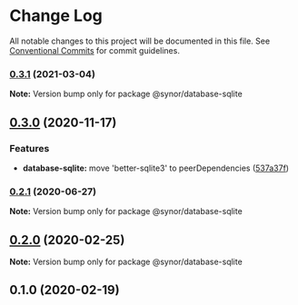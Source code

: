 # Change Log

All notable changes to this project will be documented in this file.
See [Conventional Commits](https://conventionalcommits.org) for commit guidelines.

### [0.3.1](https://github.com/Synor/synor/compare/@synor/database-sqlite@0.3.0...@synor/database-sqlite@0.3.1) (2021-03-04)

**Note:** Version bump only for package @synor/database-sqlite





## [0.3.0](https://github.com/Synor/synor/compare/@synor/database-sqlite@0.2.1...@synor/database-sqlite@0.3.0) (2020-11-17)


### Features

* **database-sqlite:** move 'better-sqlite3' to peerDependencies ([537a37f](https://github.com/Synor/synor/commit/537a37f41ccdd161a00429f4c0e99e2cb3438d27))



### [0.2.1](https://github.com/Synor/synor/compare/@synor/database-sqlite@0.2.0...@synor/database-sqlite@0.2.1) (2020-06-27)

**Note:** Version bump only for package @synor/database-sqlite





## [0.2.0](https://github.com/Synor/synor/compare/@synor/database-sqlite@0.1.0...@synor/database-sqlite@0.2.0) (2020-02-25)

**Note:** Version bump only for package @synor/database-sqlite





## 0.1.0 (2020-02-19)
